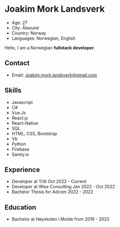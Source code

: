 # Joakim Mork Landsverk
- Age: 27
- City: Ålesund
- Country: Norway
- Languages: Norwegian, English


Hello, I am a Norwegian **fullstack developer**. <br/>

## Contact
- Email: Joakim.mork.landsverk@gmail.com

## Skills
- Javascript
- C#
- Vue.Js
- React.js
- React-Native
- SQL
- HTML, CSS, Bootstrap
- Vb
- Python
- Firebase
- Sanity.io

## Experience
- Developer at Tritt Oct 2022 - Current
- Developer at Wise Consulting Jan 2022 - Oct 2022
- Bachelor Thesis for Adcom 2022 - 2022
## Education
- Bachelor at Høyskolen i Molde from 2019 - 2022
